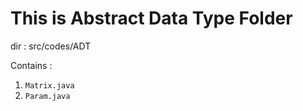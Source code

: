 # This is Abstract Data Type Folder

dir : src/codes/ADT

Contains :
1. `Matrix.java`
2. `Param.java`

